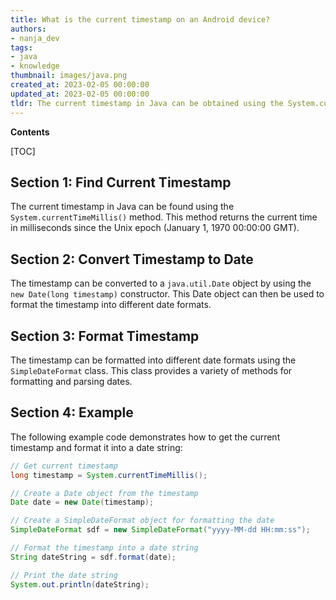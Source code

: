 ```yaml
---
title: What is the current timestamp on an Android device?
authors:
- nanja_dev
tags:
- java
- knowledge
thumbnail: images/java.png
created_at: 2023-02-05 00:00:00
updated_at: 2023-02-05 00:00:00
tldr: The current timestamp in Java can be obtained using the System.currentTimeMillis() method.
---
```


**Contents**

[TOC]

## Section 1: Find Current Timestamp

The current timestamp in Java can be found using the `System.currentTimeMillis()` method. This method returns the current time in milliseconds since the Unix epoch (January 1, 1970 00:00:00 GMT).

## Section 2: Convert Timestamp to Date

The timestamp can be converted to a `java.util.Date` object by using the `new Date(long timestamp)` constructor. This Date object can then be used to format the timestamp into different date formats.

## Section 3: Format Timestamp

The timestamp can be formatted into different date formats using the `SimpleDateFormat` class. This class provides a variety of methods for formatting and parsing dates.

## Section 4: Example

The following example code demonstrates how to get the current timestamp and format it into a date string:

```java
// Get current timestamp
long timestamp = System.currentTimeMillis();

// Create a Date object from the timestamp
Date date = new Date(timestamp);

// Create a SimpleDateFormat object for formatting the date
SimpleDateFormat sdf = new SimpleDateFormat("yyyy-MM-dd HH:mm:ss");

// Format the timestamp into a date string
String dateString = sdf.format(date);

// Print the date string
System.out.println(dateString);
```
